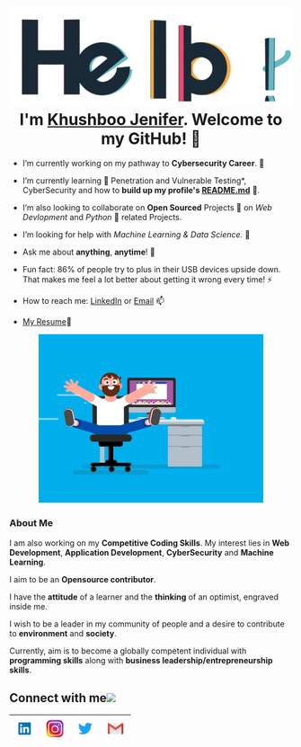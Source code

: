 
<h1 align="center"> <img src="Assets/hello.gif" alt="hello-gif"> <br >I'm <a href="https://www.linkedin.com/in/khushboo-jennifer-9729ba131/">Khushboo Jenifer</a>. Welcome to my GitHub! 🤗</h1>

- I’m currently working on my pathway to **Cybersecurity Career**.  🔭 

- I’m currently learning  🌱  Penetration and Vulnerable Testing*, CyberSecurity and how to **build up my profile's [README.md](https://github.com/kuchiie/KhushbooJenifer/tree/master/README.md)** 💪. 

- I’m also looking to collaborate on **Open Sourced** Projects 👯  on *Web Devlopment* and *Python* 🐍 related Projects.

- I’m looking for help with *Machine Learning & Data Science.* 🤔 

- Ask me about **anything**, **anytime**! 💬 

- Fun fact: 86% of people try to plus in their USB devices upside down. That makes me feel a lot better about getting it wrong every time! ⚡ 

- How to reach me: [LinkedIn](https://www.linkedin.com/in/khushboo-jennifer-9729ba131/) or <a href="mailto:khushbusingh50.ks@gmail.com">Email</a>  📫 

- <a href="https://drive.google.com/drive/u/0/folders/12MhyZ3FichAi7E4jSCbDVFpK-eLDQ6d4">My Resume</a>📝 
<p align="center"> <img src="Assets/coder.gif" alt="codergif" /> </p>

### About Me

I am also working on my **Competitive Coding Skills**. My interest lies in **Web Development**, **Application Development**, **CyberSecurity** and **Machine Learning**.

I aim to be an **Opensource contributor**. 

I have the **attitude** of a learner and the **thinking** of an optimist, engraved inside me.

I wish to be a leader in my community of people and a desire to contribute to **environment** and **society**.

Currently, aim is to become a globally competent individual with **programming skills** along with **business leadership/entrepreneurship skills**.


<h2>
Connect with me<img src="https://github.com/tusharnankani/tusharnankani/blob/master/Assets/Handshake.gif" height="32px">
</h2>

| [<img src="Assets/linkedin.jpg" alt="Linkedin Logo" width="40">](https://www.linkedin.com/in/khushboo-jennifer-9729ba131/) |  [<img src="Assets/insta.jpg" alt="instagram logo" width="40">](https://www.instagram.com/kuchiie/) | [<img src="Assets/twitter.png" alt="Twitter Logo" width="40">](https://twitter.com/kuchiie98) | [<img src="Assets/Gmail.png" alt="Gmail logo" width="40">](mailto:khushbusingh50.ks@gmail.com)
|:---:|:---:|:---:|:---:|

<br>
<br>
